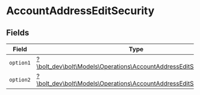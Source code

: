 # AccountAddressEditSecurity


## Fields

| Field                                                                                                                               | Type                                                                                                                                | Required                                                                                                                            | Description                                                                                                                         |
| ----------------------------------------------------------------------------------------------------------------------------------- | ----------------------------------------------------------------------------------------------------------------------------------- | ----------------------------------------------------------------------------------------------------------------------------------- | ----------------------------------------------------------------------------------------------------------------------------------- |
| `option1`                                                                                                                           | [?\bolt_dev\bolt\Models\Operations\AccountAddressEditSecurityOption1](../../Models/Operations/AccountAddressEditSecurityOption1.md) | :heavy_minus_sign:                                                                                                                  | N/A                                                                                                                                 |
| `option2`                                                                                                                           | [?\bolt_dev\bolt\Models\Operations\AccountAddressEditSecurityOption2](../../Models/Operations/AccountAddressEditSecurityOption2.md) | :heavy_minus_sign:                                                                                                                  | N/A                                                                                                                                 |